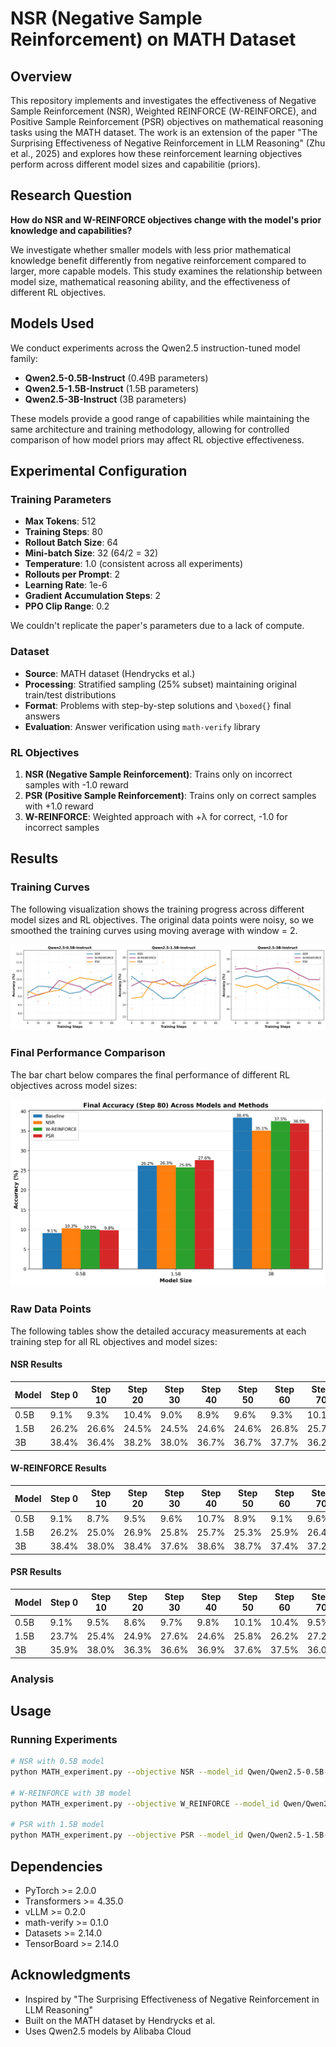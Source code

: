 # NSR (Negative Sample Reinforcement) on MATH Dataset

## Overview

This repository implements and investigates the effectiveness of Negative Sample Reinforcement (NSR), Weighted REINFORCE (W-REINFORCE), and Positive Sample Reinforcement (PSR) objectives on mathematical reasoning tasks using the MATH dataset. The work is an extension of the paper "The Surprising Effectiveness of Negative Reinforcement in LLM Reasoning" (Zhu et al., 2025) and explores how these reinforcement learning objectives perform across different model sizes and capabilitie (priors).

## Research Question

**How do NSR and W-REINFORCE objectives change with the model's prior knowledge and capabilities?**

We investigate whether smaller models with less prior mathematical knowledge benefit differently from negative reinforcement compared to larger, more capable models. This study examines the relationship between model size, mathematical reasoning ability, and the effectiveness of different RL objectives.

## Models Used

We conduct experiments across the Qwen2.5 instruction-tuned model family:

- **Qwen2.5-0.5B-Instruct** (0.49B parameters)
- **Qwen2.5-1.5B-Instruct** (1.5B parameters) 
- **Qwen2.5-3B-Instruct** (3B parameters)

These models provide a good range of capabilities while maintaining the same architecture and training methodology, allowing for controlled comparison of how model priors may affect RL objective effectiveness.

## Experimental Configuration

### Training Parameters
- **Max Tokens**: 512
- **Training Steps**: 80
- **Rollout Batch Size**: 64
- **Mini-batch Size**: 32 (64/2 = 32)
- **Temperature**: 1.0 (consistent across all experiments)
- **Rollouts per Prompt**: 2
- **Learning Rate**: 1e-6
- **Gradient Accumulation Steps**: 2
- **PPO Clip Range**: 0.2

We couldn't replicate the paper's parameters due to a lack of compute. 

### Dataset
- **Source**: MATH dataset (Hendrycks et al.)
- **Processing**: Stratified sampling (25% subset) maintaining original train/test distributions
- **Format**: Problems with step-by-step solutions and `\boxed{}` final answers
- **Evaluation**: Answer verification using `math-verify` library

### RL Objectives
1. **NSR (Negative Sample Reinforcement)**: Trains only on incorrect samples with -1.0 reward
2. **PSR (Positive Sample Reinforcement)**: Trains only on correct samples with +1.0 reward  
3. **W-REINFORCE**: Weighted approach with +λ for correct, -1.0 for incorrect samples

## Results

### Training Curves

The following visualization shows the training progress across different model sizes and RL objectives. The original data points were noisy, so we smoothed the training curves using moving average with window = 2. 

![Training Curves](visualizations/training_curves_smoothed.png) 

### Final Performance Comparison

The bar chart below compares the final performance of different RL objectives across model sizes:

![Final Performance Comparison](visualizations/final_performance_comparison.png)

### Raw Data Points

The following tables show the detailed accuracy measurements at each training step for all RL objectives and model sizes:

#### NSR Results

| Model | Step 0 | Step 10 | Step 20 | Step 30 | Step 40 | Step 50 | Step 60 | Step 70 | Step 80 |
|-------|--------|---------|---------|---------|---------|---------|---------|---------|---------|
| 0.5B  | 9.1%   | 9.3%    | 10.4%   | 9.0%    | 8.9%    | 9.6%    | 9.3%    | 10.1%   | 10.3%   |
| 1.5B  | 26.2%  | 26.6%   | 24.5%   | 24.5%   | 24.6%   | 24.6%   | 26.8%   | 25.7%   | 26.3%   |
| 3B    | 38.4%  | 36.4%   | 38.2%   | 38.0%   | 36.7%   | 36.7%   | 37.7%   | 36.2%   | 35.1%   |

#### W-REINFORCE Results

| Model | Step 0 | Step 10 | Step 20 | Step 30 | Step 40 | Step 50 | Step 60 | Step 70 | Step 80 |
|-------|--------|---------|---------|---------|---------|---------|---------|---------|---------|
| 0.5B  | 9.1%   | 8.7%    | 9.5%    | 9.6%    | 10.7%   | 8.9%    | 9.1%    | 9.6%    | 10.0%   |
| 1.5B  | 26.2%  | 25.0%   | 26.9%   | 25.8%   | 25.7%   | 25.3%   | 25.9%   | 26.4%   | 25.8%   |
| 3B    | 38.4%  | 38.0%   | 38.4%   | 37.6%   | 38.6%   | 38.7%   | 37.4%   | 37.2%   | 37.5%   |

#### PSR Results

| Model | Step 0 | Step 10 | Step 20 | Step 30 | Step 40 | Step 50 | Step 60 | Step 70 | Step 80 |
|-------|--------|---------|---------|---------|---------|---------|---------|---------|---------|
| 0.5B  | 9.1%   | 9.5%    | 8.6%    | 9.7%    | 9.8%    | 10.1%   | 10.4%   | 9.5%    | 9.8%    |
| 1.5B  | 23.7%  | 25.4%   | 24.9%   | 27.6%   | 24.6%   | 25.8%   | 26.2%   | 27.2%   | 27.6%   |
| 3B    | 35.9%  | 38.0%   | 36.3%   | 36.6%   | 36.9%   | 37.6%   | 37.5%   | 36.0%   | 36.9%   |

### Analysis


## Usage

### Running Experiments

```bash
# NSR with 0.5B model
python MATH_experiment.py --objective NSR --model_id Qwen/Qwen2.5-0.5B-Instruct

# W-REINFORCE with 3B model  
python MATH_experiment.py --objective W_REINFORCE --model_id Qwen/Qwen2.5-3B-Instruct

# PSR with 1.5B model
python MATH_experiment.py --objective PSR --model_id Qwen/Qwen2.5-1.5B-Instruct
```

## Dependencies

- PyTorch >= 2.0.0
- Transformers >= 4.35.0
- vLLM >= 0.2.0
- math-verify >= 0.1.0
- Datasets >= 2.14.0
- TensorBoard >= 2.14.0


## Acknowledgments

- Inspired by "The Surprising Effectiveness of Negative Reinforcement in LLM Reasoning"
- Built on the MATH dataset by Hendrycks et al.
- Uses Qwen2.5 models by Alibaba Cloud
